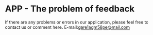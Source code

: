 # APP - The problem of feedback

If there are any problems or errors in our application, please feel free to contact us or comment here. E-mail:gare1agm58pe@mail.com
